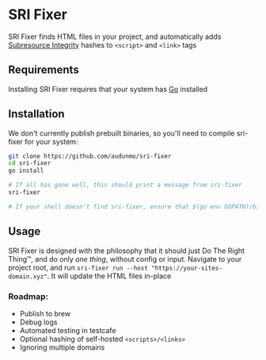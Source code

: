 # SRI Fixer

SRI Fixer finds HTML files in your project, and automatically adds [Subresource Integrity](https://developer.mozilla.org/en-US/docs/Web/Security/Subresource_Integrity) hashes to `<script>` and `<link>` tags

## Requirements

Installing SRI Fixer requires that your system has [Go](https://go.dev) installed

## Installation

We don't currently publish prebuilt binaries, so you'll need to compile sri-fixer for your system:

```sh
git clone https://github.com/audunmo/sri-fixer
cd sri-fixer
go install

# If all has gone well, this should print a message from sri-fixer
sri-fixer

# If your shell doesn't find sri-fixer, ensure that $(go env GOPATH)/bin is in your $PATH
```

## Usage

SRI Fixer is designed with the philosophy that it should just Do The Right Thing™, and do only _one thing_, without config or input.
Navigate to your project root, and run `sri-fixer run --host "https://your-sites-domain.xyz"`. It will update the HTML files in-place

### Roadmap:
- Publish to brew
- Debug logs
- Automated testing in testcafe
- Optional hashing of self-hosted `<scripts>/<links>`
- Ignoring multiple domains
